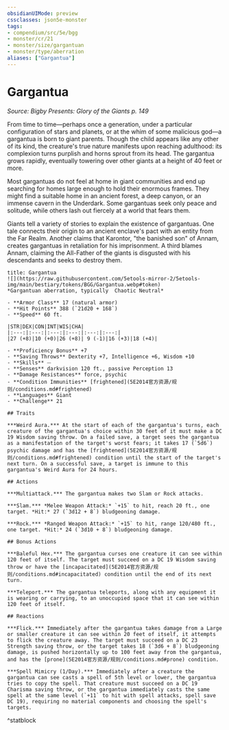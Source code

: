 ```yaml
---
obsidianUIMode: preview
cssclasses: json5e-monster
tags:
- compendium/src/5e/bgg
- monster/cr/21
- monster/size/gargantuan
- monster/type/aberration
aliases: ["Gargantua"]
---
```

# Gargantua
*Source: Bigby Presents: Glory of the Giants p. 149*  

From time to time—perhaps once a generation, under a particular configuration of stars and planets, or at the whim of some malicious god—a gargantua is born to giant parents. Though the child appears like any other of its kind, the creature's true nature manifests upon reaching adulthood: its complexion turns purplish and horns sprout from its head. The gargantua grows rapidly, eventually towering over other giants at a height of 40 feet or more.

Most gargantuas do not feel at home in giant communities and end up searching for homes large enough to hold their enormous frames. They might find a suitable home in an ancient forest, a deep canyon, or an immense cavern in the Underdark. Some gargantuas seek only peace and solitude, while others lash out fiercely at a world that fears them.

Giants tell a variety of stories to explain the existence of gargantuas. One tale connects their origin to an ancient enclave's pact with an entity from the Far Realm. Another claims that Karontor, "the banished son" of Annam, creates gargantuas in retaliation for his imprisonment. A third blames Annam, claiming the All-Father of the giants is disgusted with his descendants and seeks to destroy them.

```ad-statblock
title: Gargantua
![](https://raw.githubusercontent.com/5etools-mirror-2/5etools-img/main/bestiary/tokens/BGG/Gargantua.webp#token)
*Gargantuan aberration, typically  Chaotic Neutral*

- **Armor Class** 17 (natural armor)
- **Hit Points** 388 (`21d20 + 168`)
- **Speed** 60 ft.

|STR|DEX|CON|INT|WIS|CHA|
|:---:|:---:|:---:|:---:|:---:|:---:|
|27 (+8)|10 (+0)|26 (+8)| 9 (-1)|16 (+3)|18 (+4)|

- **Proficiency Bonus** +7
- **Saving Throws** Dexterity +7, Intelligence +6, Wisdom +10
- **Skills** ⏤
- **Senses** darkvision 120 ft., passive Perception 13
- **Damage Resistances** force, psychic
- **Condition Immunities** [frightened](5E2014官方资源/规则/conditions.md#frightened)
- **Languages** Giant
- **Challenge** 21

## Traits

***Weird Aura.*** At the start of each of the gargantua's turns, each creature of the gargantua's choice within 30 feet of it must make a DC 19 Wisdom saving throw. On a failed save, a target sees the gargantua as a manifestation of the target's worst fears; it takes 17 (`5d6`) psychic damage and has the [frightened](5E2014官方资源/规则/conditions.md#frightened) condition until the start of the target's next turn. On a successful save, a target is immune to this gargantua's Weird Aura for 24 hours.

## Actions

***Multiattack.*** The gargantua makes two Slam or Rock attacks.

***Slam.*** *Melee Weapon Attack:* `+15` to hit, reach 20 ft., one target. *Hit:* 27 (`3d12 + 8`) bludgeoning damage.

***Rock.*** *Ranged Weapon Attack:* `+15` to hit, range 120/480 ft., one target. *Hit:* 24 (`3d10 + 8`) bludgeoning damage.

## Bonus Actions

***Baleful Hex.*** The gargantua curses one creature it can see within 120 feet of itself. The target must succeed on a DC 19 Wisdom saving throw or have the [incapacitated](5E2014官方资源/规则/conditions.md#incapacitated) condition until the end of its next turn.

***Teleport.*** The gargantua teleports, along with any equipment it is wearing or carrying, to an unoccupied space that it can see within 120 feet of itself.

## Reactions

***Flick.*** Immediately after the gargantua takes damage from a Large or smaller creature it can see within 20 feet of itself, it attempts to flick the creature away. The target must succeed on a DC 23 Strength saving throw, or the target takes 18 (`3d6 + 8`) bludgeoning damage, is pushed horizontally up to 100 feet away from the gargantua, and has the [prone](5E2014官方资源/规则/conditions.md#prone) condition.

***Spell Mimicry (1/Day).*** Immediately after a creature the gargantua can see casts a spell of 5th level or lower, the gargantua tries to copy the spell. That creature must succeed on a DC 19 Charisma saving throw, or the gargantua immediately casts the same spell at the same level (`+11` to hit with spell attacks, spell save DC 19), requiring no material components and choosing the spell's targets.
```
^statblock
